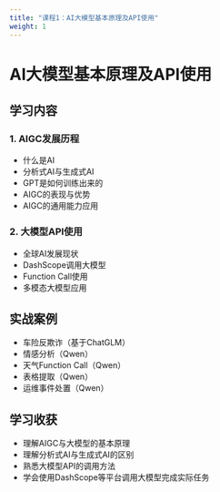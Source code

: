 ```yaml
---
title: "课程1：AI大模型基本原理及API使用"
weight: 1
---
```


# AI大模型基本原理及API使用

## 学习内容

### 1. AIGC发展历程
- 什么是AI
- 分析式AI与生成式AI
- GPT是如何训练出来的
- AIGC的表现与优势
- AIGC的通用能力应用

### 2. 大模型API使用
- 全球AI发展现状
- DashScope调用大模型
- Function Call使用
- 多模态大模型应用

## 实战案例
- 车险反欺诈（基于ChatGLM）
- 情感分析（Qwen）
- 天气Function Call（Qwen）
- 表格提取（Qwen）
- 运维事件处置（Qwen）

## 学习收获
- 理解AIGC与大模型的基本原理
- 理解分析式AI与生成式AI的区别
- 熟悉大模型API的调用方法
- 学会使用DashScope等平台调用大模型完成实际任务